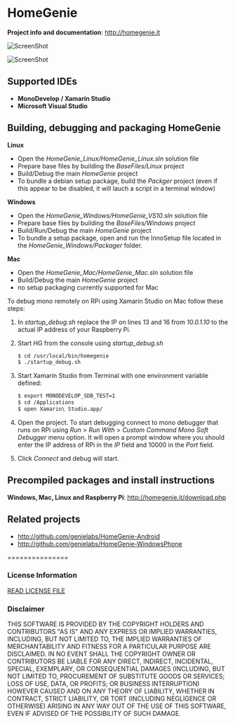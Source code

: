 # HomeGenie

**Project info and documentation**:
http://homegenie.it

![ScreenShot](https://github.com/genielabs/HomeGenie/raw/screenshots/screenshots/homegenie_eden_01.jpg "HomeGenie Dashboard 1")


![ScreenShot](https://github.com/genielabs/HomeGenie/raw/screenshots/screenshots/homegenie_01.jpg "HomeGenie Dashboard 2")

## Supported IDEs

- **MonoDevelop / Xamarin Studio**
- **Microsoft Visual Studio**


## Building, debugging and packaging HomeGenie

**Linux**
- Open the *HomeGenie_Linux/HomeGenie_Linux.sln* solution file
- Prepare base files by building the *BaseFiles/Linux* project
- Build/Debug the main *HomeGenie* project
- To bundle a debian setup package, build the *Packger* project (even if this appear to be disabled, it will lauch a script in a terminal window)

**Windows**
- Open the *HomeGenie_Windows/HomeGenie_VS10.sln* solution file
- Prepare base files by building the *BaseFiles/Windows* project
- Build/Run/Debug the main *HomeGenie* project
- To bundle a setup package, open and run the InnoSetup file located in the *HomeGenie_Windows/Packager* folder.

**Mac**
- Open the *HomeGenie_Mac/HomeGenie_Mac.sln* solution file
- Build/Debug the main *HomeGenie* project
- no setup packaging currently supported for Mac

To debug mono remotely on RPi using Xamarin Studio on Mac follow these steps:

1. In *startup_debug.sh* replace the IP on lines 13 and 16 from *10.0.1.10* to the actual IP address of your Raspberry Pi.
2. Start HG from the console using *startup_debug.sh*

    ```bash
    $ cd /usr/local/bin/homegenie
    $ ./startup_debug.sh
    ```

3. Start Xamarin Studio from Terminal with one environment variable defined:

    ```bash
    $ export MONODEVELOP_SDB_TEST=1
    $ cd /Applications
    $ open Xamarin\ Studio.app/
    ```

4. Open the project. To start debugging connect to mono debugger that runs on RPi using *Run* > *Run With* > *Custom Command Mono Soft Debugger* menu option. It will open a prompt window where you should enter the IP address of RPi in the *IP* field and 10000 in the *Port* field.
5. Click *Connect* and debug will start.


## Precompiled packages and install instructions

**Windows, Mac, Linux and Raspberry Pi**:
http://homegenie.it/download.php

## Related projects

- http://github.com/genielabs/HomeGenie-Android
- http://github.com/genielabs/HomeGenie-WindowsPhone

===============

### License Information

[READ LICENSE FILE](LICENSE)

### Disclaimer

THIS SOFTWARE IS PROVIDED BY THE COPYRIGHT HOLDERS AND CONTRIBUTORS "AS IS" AND ANY EXPRESS OR IMPLIED WARRANTIES, INCLUDING, BUT NOT LIMITED TO, THE IMPLIED WARRANTIES OF MERCHANTABILITY AND FITNESS FOR A PARTICULAR PURPOSE ARE DISCLAIMED. IN NO EVENT SHALL THE COPYRIGHT OWNER OR CONTRIBUTORS BE LIABLE FOR ANY DIRECT, INDIRECT, INCIDENTAL, SPECIAL, EXEMPLARY, OR CONSEQUENTIAL DAMAGES (INCLUDING, BUT NOT LIMITED TO, PROCUREMENT OF SUBSTITUTE GOODS OR SERVICES; LOSS OF USE, DATA, OR PROFITS; OR BUSINESS INTERRUPTION) HOWEVER CAUSED AND ON ANY THEORY OF LIABILITY, WHETHER IN CONTRACT, STRICT LIABILITY, OR TORT (INCLUDING NEGLIGENCE OR OTHERWISE) ARISING IN ANY WAY OUT OF THE USE OF THIS SOFTWARE, EVEN IF ADVISED OF THE POSSIBILITY OF SUCH DAMAGE.
